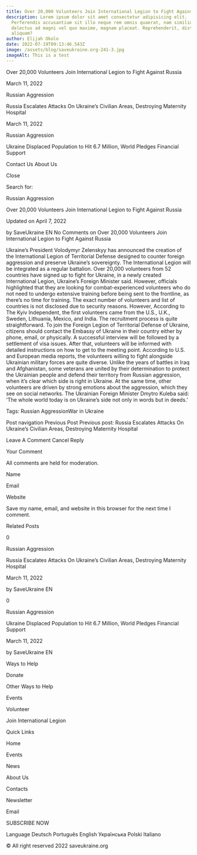 ```yaml
---
title: Over 20,000 Volunteers Join International Legion to Fight Against Russia
description: Lorem ipsum dolor sit amet consectetur adipisicing elit.
  Perferendis accusantium sit illo neque rem omnis quaerat, nam similique vitae
  delectus ad magni vel quo maxime, magnam placeat. Reprehenderit, distinctio
  aliquam?
author: Elijah Okolo
date: 2022-07-19T09:13:46.543Z
image: /assets/blog/saveukraine.org-241-3.jpg
imageAlt: This is a test
---
```



Over 20,000 Volunteers Join International Legion to Fight Against Russia

March 11, 2022

Russian Aggression

Russia Escalates Attacks On Ukraine’s Civilian Areas, Destroying Maternity Hospital

March 11, 2022

Russian Aggression

Ukraine Displaced Population to Hit 6.7 Million, World Pledges Financial Support

Contact Us About Us

Close

Search for:

Russian Aggression

Over 20,000 Volunteers Join International Legion to Fight Against Russia

Updated on April 7, 2022

by SaveUkraine EN No Comments on Over 20,000 Volunteers Join International Legion to Fight Against Russia

Ukraine’s President Volodymyr Zelenskyy has announced the creation of the International Legion of Territorial Defense designed to counter foreign aggression and preserve Ukraine’s sovereignty. The International Legion will be integrated as a regular battalion. Over 20,000 volunteers from 52 countries have signed up to fight for Ukraine, in a newly created International Legion, Ukraine’s Foreign Minister said. However, officials highlighted that they are looking for combat-experienced volunteers who do not need to undergo extensive training before being sent to the frontline, as there’s no time for training.  The exact number of volunteers and list of countries is not disclosed due to security reasons. However, According to The Kyiv Independent, the first volunteers came from the U.S., U.K., Sweden, Lithuania, Mexico, and India. The recruitment process is quite straightforward. To join the Foreign Legion of Territorial Defense of Ukraine, citizens should contact the Embassy of Ukraine in their country either by phone, email, or physically. A successful interview will be followed by a settlement of visa issues. After that, volunteers will be informed with detailed instructions on how to get to the meeting point. According to U.S. and European media reports, the volunteers willing to fight alongside Ukrainian military forces are quite diverse. Unlike the years of battles in Iraq and Afghanistan, some veterans are united by their determination to protect the Ukrainian people and defend their territory from Russian aggression, when it’s clear which side is right in Ukraine. At the same time, other volunteers are driven by strong emotions about the aggression, which they see on social networks. The Ukrainian Foreign Minister Dmytro Kuleba said: ‘The whole world today is on Ukraine’s side not only in words but in deeds.’

Tags: Russian AggressionWar in Ukraine

Post navigation Previous Post Previous post: Russia Escalates Attacks On Ukraine’s Civilian Areas, Destroying Maternity Hospital

Leave A Comment Cancel Reply

Your Comment

All comments are held for moderation.

Name

Email

Website

Save my name, email, and website in this browser for the next time I comment.

Related Posts

0

Russian Aggression

Russia Escalates Attacks On Ukraine’s Civilian Areas, Destroying Maternity Hospital

March 11, 2022

by SaveUkraine EN

0

Russian Aggression

Ukraine Displaced Population to Hit 6.7 Million, World Pledges Financial Support

March 11, 2022

by SaveUkraine EN

Ways to Help

Donate

Other Ways to Help

Events

Volunteer

Join International Legion

Quick Links

Home

Events

News

About Us

Contacts

Newsletter

Email

SUBSCRIBE NOW

Language Deutsch Português English Українська Polski Italiano

© All right reserved 2022 saveukraine.org